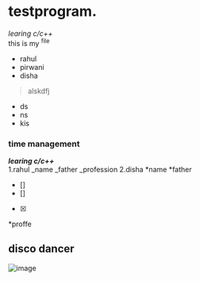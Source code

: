 # testprogram.
*learing c/c++*\
this is my <sup>file</sup>
- rahul
- pirwani
- disha
> alskdfj
+ ds
+ ns
+ kis
### time management
***learing c/c++***\
1.rahul
_name 
_father
_profession
2.disha 
*name
*father
- []
- []
- [x]
*proffe
## disco dancer
![image](https://www.google.com/imgres?q=image&imgurl=https%3A%2F%2Fletsenhance.io%2Fstatic%2F8f5e523ee6b2479e26ecc91b9c25261e%2F1015f%2FMainAfter.jpg&imgrefurl=https%3A%2F%2Fletsenhance.io%2F&docid=-t22bY2ix3gHaM&tbnid=tYmxDgFq4MrkJM&vet=12ahUKEwi4q5j_z5qIAxU2xQIHHWvfEkUQM3oECBYQAA..i&w=1280&h=720&hcb=2&itg=1&ved=2ahUKEwi4q5j_z5qIAxU2xQIHHWvfEkUQM3oECBYQAA)
